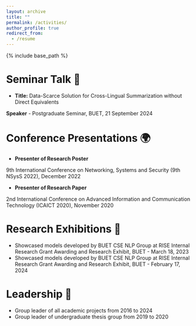 ```yaml
---
layout: archive
title: ""
permalink: /activities/
author_profile: true
redirect_from:
  - /resume
---
```


{% include base_path %}

Seminar Talk 🎤
======
*  **Title:** Data-Scarce Solution for Cross-Lingual Summarization without Direct Equivalents
  
**Speaker** - Postgraduate Seminar, BUET, 21 September 2024

Conference Presentations 🌍
======
* **Presenter of Research Poster**
  
9th International Conference on Networking, Systems and Security (9th NSysS 2022), December 2022
* **Presenter of Research Paper**
  
2nd International Conference on Advanced Information and Communication Technology (ICAICT 2020), November 2020

Research Exhibitions 📅
======
* Showcased models developed by BUET CSE NLP Group at RISE Internal Research Grant Awarding and Research Exhibit, BUET - March 18, 2023
* Showcased models developed by BUET CSE NLP Group at RISE Internal Research Grant Awarding and Research Exhibit, BUET - February 17, 2024

Leadership 🤝
======
* Group leader of all academic projects from 2016 to 2024
* Group leader of undergraduate thesis group from 2019 to 2020

